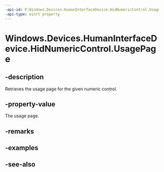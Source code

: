 ----api-id: P:Windows.Devices.HumanInterfaceDevice.HidNumericControl.UsagePage
-api-type: winrt property
---<!-- Property syntaxpublic ushort UsagePage { get; }--># Windows.Devices.HumanInterfaceDevice.HidNumericControl.UsagePage## -descriptionRetrieves the usage page for the given numeric control.## -property-valueThe usage page.## -remarks## -examples## -see-also